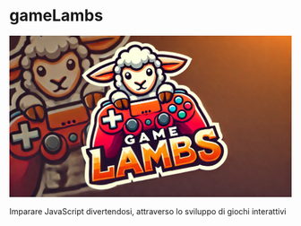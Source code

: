 # gameLambs

<img src="static/images/game_lambs_04.webp" width=800)>

Imparare JavaScript divertendosi, attraverso lo sviluppo di giochi interattivi


